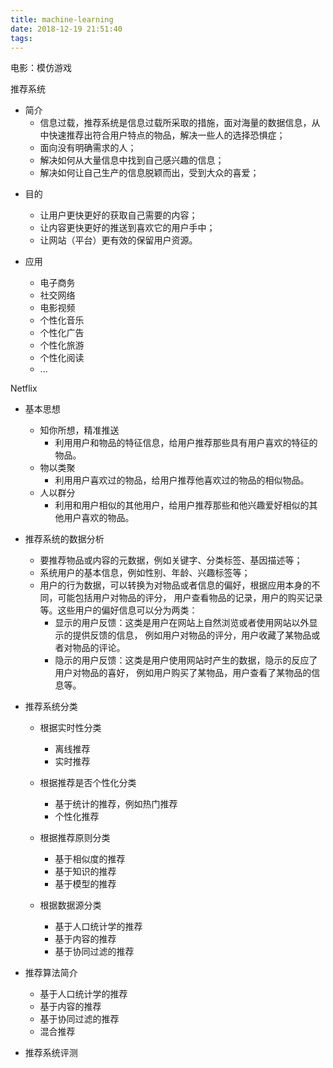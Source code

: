 ```yaml
---
title: machine-learning
date: 2018-12-19 21:51:40
tags:
---
```

电影：模仿游戏

推荐系统
- 简介
    - 信息过载，推荐系统是信息过载所采取的措施，面对海量的数据信息，从中快速推荐出符合用户特点的物品，解决一些人的选择恐惧症；
    - 面向没有明确需求的人；
    - 解决如何从大量信息中找到自己感兴趣的信息；
    - 解决如何让自己生产的信息脱颖而出，受到大众的喜爱；
<!-- more -->    
- 目的
    - 让用户更快更好的获取自己需要的内容；
    - 让内容更快更好的推送到喜欢它的用户手中；
    - 让网站（平台）更有效的保留用户资源。
    
- 应用
    - 电子商务
    - 社交网络
    - 电影视频
    - 个性化音乐
    - 个性化广告
    - 个性化旅游
    - 个性化阅读
    - ...

Netflix 

- 基本思想
    - 知你所想，精准推送
        - 利用用户和物品的特征信息，给用户推荐那些具有用户喜欢的特征的物品。
    - 物以类聚
        - 利用用户喜欢过的物品，给用户推荐他喜欢过的物品的相似物品。
    - 人以群分
        - 利用和用户相似的其他用户，给用户推荐那些和他兴趣爱好相似的其他用户喜欢的物品。

- 推荐系统的数据分析
    - 要推荐物品或内容的元数据，例如关键字、分类标签、基因描述等；
    - 系统用户的基本信息，例如性别、年龄、兴趣标签等；
    - 用户的行为数据，可以转换为对物品或者信息的偏好，根据应用本身的不同，可能包括用户对物品的评分，
    用户查看物品的记录，用户的购买记录等。这些用户的偏好信息可以分为两类：
        - 显示的用户反馈：这类是用户在网站上自然浏览或者使用网站以外显示的提供反馈的信息，
        例如用户对物品的评分，用户收藏了某物品或者对物品的评论。
        - 隐示的用户反馈：这类是用户使用网站时产生的数据，隐示的反应了用户对物品的喜好，
        例如用户购买了某物品，用户查看了某物品的信息等。
        
- 推荐系统分类
    - 根据实时性分类
        - 离线推荐
        - 实时推荐
        
    - 根据推荐是否个性化分类
        - 基于统计的推荐，例如热门推荐
        - 个性化推荐
        
    - 根据推荐原则分类
        - 基于相似度的推荐
        - 基于知识的推荐
        - 基于模型的推荐
        
    - 根据数据源分类    
        - 基于人口统计学的推荐
        - 基于内容的推荐
        - 基于协同过滤的推荐
    
- 推荐算法简介
    - 基于人口统计学的推荐
    - 基于内容的推荐
    - 基于协同过滤的推荐
    - 混合推荐
    
- 推荐系统评测    
